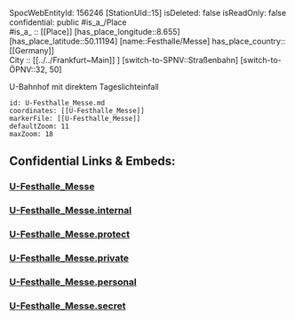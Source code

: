 ﻿---
location: [50.11194,8.655] 
type: Station 
mapzoom: [8,18] 
mapmarker: subway 
tags:
- geo/station
---
SpocWebEntityId: 156246
[StationUId::15] 
isDeleted: false
isReadOnly: false
confidential: public
#is_a_/Place  
#is_a_ :: [[Place]] 
[has_place_longitude::8.655] 
[has_place_latitude::50.11194] 
[name::Festhalle/Messe] 
has_place_country:: [[Germany]]  
City :: [[../../Frankfurt~Main]] ] 
[switch-to-SPNV::Straßenbahn] 
[switch-to-ÖPNV::32, 50] 

U-Bahnhof mit direktem Tageslichteinfall

```leaflet
id: U-Festhalle_Messe.md
coordinates: [[U-Festhalle_Messe]] 
markerFile: [[U-Festhalle_Messe]] 
defaultZoom: 11 
maxZoom: 18
```


## Confidential Links & Embeds: 

### [U-Festhalle_Messe](/_public/Earth/Continent/Europe/Europe~Central/Germany/Germany~West/Hessen/counties~Hessen/Frankfurt~Main/Stations-FFM~U/U-Festhalle_Messe.md) 

### [U-Festhalle_Messe.internal](/_internal/Earth/Continent/Europe/Europe~Central/Germany/Germany~West/Hessen/counties~Hessen/Frankfurt~Main/Stations-FFM~U/U-Festhalle_Messe.internal.md) 

### [U-Festhalle_Messe.protect](/_protect/Earth/Continent/Europe/Europe~Central/Germany/Germany~West/Hessen/counties~Hessen/Frankfurt~Main/Stations-FFM~U/U-Festhalle_Messe.protect.md) 

### [U-Festhalle_Messe.private](/_private/Earth/Continent/Europe/Europe~Central/Germany/Germany~West/Hessen/counties~Hessen/Frankfurt~Main/Stations-FFM~U/U-Festhalle_Messe.private.md) 

### [U-Festhalle_Messe.personal](/_personal/Earth/Continent/Europe/Europe~Central/Germany/Germany~West/Hessen/counties~Hessen/Frankfurt~Main/Stations-FFM~U/U-Festhalle_Messe.personal.md) 

### [U-Festhalle_Messe.secret](/_secret/Earth/Continent/Europe/Europe~Central/Germany/Germany~West/Hessen/counties~Hessen/Frankfurt~Main/Stations-FFM~U/U-Festhalle_Messe.secret.md) 
